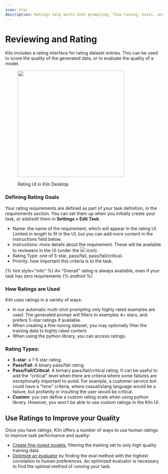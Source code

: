 ```yaml
---
icon: star
description: Ratings help multi-shot prompting, fine-tuning, evals, and more
---
```


# Reviewing and Rating

Kiln includes a rating interface for rating dataset entries. This can be used to score the quality of the generated data, or to evaluate the quality of a model.

<figure><img src="../.gitbook/assets/Screenshot 2025-01-05 at 12.12.38 PM (1).png" alt="" width="341"><figcaption><p>Rating UI in Kiln Desktop</p></figcaption></figure>

### Defining Rating Goals

Your rating requirements are defined as part of your task definition, in the requirements section. You can set them up when you initially create your task, or add/edit them in **Settings > Edit Task**.

* Name: the name of the requirement, which will appear in the rating UI. Limited in length to fit in the UI, but you can add more content in the instructions field below.
* Instructions: more details about the requirement. These will be available to reviewers in the UI (under the ![](<../.gitbook/assets/Screenshot 2025-01-05 at 12.18.52 PM (1).png>) icon).
* Rating Type: one of 5-star, pass/fail, pass/fail/critical.
* Priority: how important this criteria is to the task.

{% hint style="info" %}
An "Overall" rating is always available, even if your task has zero requirements
{% endhint %}

### How Ratings are Used

Kiln uses ratings in a variety of ways:

* In our automatic multi-shot prompting only highly rated examples are used. The generated prompt will filters to examples 4+ stars, and prefers 5-star ratings if available.
* When creating a fine-tuning dataset, you may optionally filter the training data to highly rated content.
* When using the python library, you can access ratings.

### Rating Types:

* **5-star**: a 1-5 star rating.
* **Pass/Fail**: A binary pass/fail rating.
* **Pass/Fail/Critical**: A ternary pass/fail/critical rating. It can be useful to add the "critical" level when there are criteria where some failures are exceptionally important to avoid. For example, a customer service bot could have a "tone" criteria, where casual/slang language would be a failure, but profanity or insulting the user would be critical.
* **Custom**: you can define a custom rating scale when using python library. However, you won't be able to use custom ratings in the Kiln UI.

## Use Ratings to Improve your Quality

Once you have ratings, Kiln offers a number of ways to use human ratings to improve task performance and quality:

* [Create fine-tuned models](fine-tuning-guide.md), filtering the training set to only high quality training data
* [Optimize an evaluator](evaluations.md#finding-the-ideal-eval-method) by finding the eval method with the highest correlation to human preferences. An optimized evaluator is necessary to find the optimal method of running your task.
